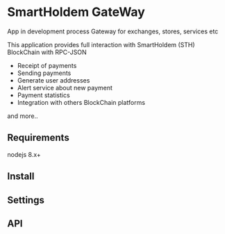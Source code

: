 # SmartHoldem GateWay
App in development process
Gateway for exchanges, stores, services etc

This application provides full interaction with SmartHoldem (STH) BlockChain with RPC-JSON

- Receipt of payments
- Sending payments
- Generate user addresses
- Alert service about new payment
- Payment statistics
- Integration with others BlockChain platforms

and more..

## Requirements

nodejs 8.x+

## Install

## Settings

## API
